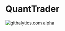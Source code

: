QuantTrader
===========
[![githalytics.com alpha](https://cruel-carlota.pagodabox.com/d94183decd4e1c3410822a9b9e08baf2 "githalytics.com")](http://githalytics.com/colman01/QuantTrader)
